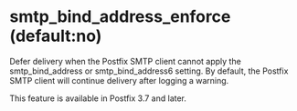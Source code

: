 # smtp_bind_address_enforce (default:no) 

 Defer delivery when the Postfix SMTP client cannot apply the
smtp_bind_address or smtp_bind_address6 setting. By default, the
Postfix SMTP client will continue delivery after logging a warning.


 This feature is available in Postfix 3.7 and later. 


